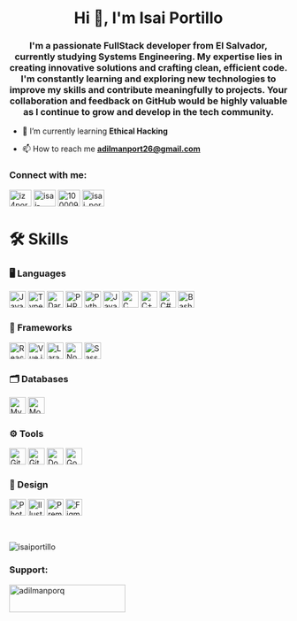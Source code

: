 <h1 align="center">Hi 👋, I'm Isai Portillo</h1>
<h3 align="center">I'm a passionate FullStack developer from El Salvador, currently studying Systems Engineering. My expertise lies in creating innovative solutions and crafting clean, efficient code. I'm constantly learning and exploring new technologies to improve my skills and contribute meaningfully to projects. Your collaboration and feedback on GitHub would be highly valuable as I continue to grow and develop in the tech community.</h3>

- 🌱 I’m currently learning **Ethical Hacking**

- 📫 How to reach me **adilmanport26@gmail.com**

<h3 align="left">Connect with me:</h3>
<p align="left">
<a href="https://twitter.com/iz4portillo" target="blank"><img align="center" src="https://raw.githubusercontent.com/rahuldkjain/github-profile-readme-generator/master/src/images/icons/Social/twitter.svg" alt="iz4portillo" height="30" width="40" /></a>
<a href="https://linkedin.com/in/isai-portillo-797b971b3" target="blank"><img align="center" src="https://raw.githubusercontent.com/rahuldkjain/github-profile-readme-generator/master/src/images/icons/Social/linked-in-alt.svg" alt="isai-portillo-797b971b3" height="30" width="40" /></a>
<a href="https://fb.com/100009462862793" target="blank"><img align="center" src="https://raw.githubusercontent.com/rahuldkjain/github-profile-readme-generator/master/src/images/icons/Social/facebook.svg" alt="100009462862793" height="30" width="40" /></a>
<a href="https://instagram.com/isai_portillo08" target="blank"><img align="center" src="https://raw.githubusercontent.com/rahuldkjain/github-profile-readme-generator/master/src/images/icons/Social/instagram.svg" alt="isai_portillo08" height="30" width="40" /></a>
</p>

# 🛠️ Skills

### 🖥️ Languages
<p>
  <img src="https://cdn.jsdelivr.net/gh/devicons/devicon/icons/javascript/javascript-original.svg" height="30" alt="JavaScript" />
  <img src="https://cdn.jsdelivr.net/gh/devicons/devicon/icons/typescript/typescript-original.svg" height="30" alt="TypeScript" />
  <img src="https://cdn.jsdelivr.net/gh/devicons/devicon/icons/dart/dart-original.svg" height="30" alt="Dart" />
  <img src="https://cdn.jsdelivr.net/gh/devicons/devicon/icons/php/php-original.svg" height="30" alt="PHP" />
  <img src="https://cdn.jsdelivr.net/gh/devicons/devicon/icons/python/python-original.svg" height="30" alt="Python" />
  <img src="https://cdn.jsdelivr.net/gh/devicons/devicon/icons/java/java-original.svg" height="30" alt="Java" />
  <img src="https://cdn.jsdelivr.net/gh/devicons/devicon/icons/c/c-original.svg" height="30" alt="C" />
  <img src="https://cdn.jsdelivr.net/gh/devicons/devicon/icons/cplusplus/cplusplus-original.svg" height="30" alt="C++" />
  <img src="https://cdn.jsdelivr.net/gh/devicons/devicon/icons/csharp/csharp-original.svg" height="30" alt="C#" />
  <img src="https://cdn.jsdelivr.net/gh/devicons/devicon/icons/bash/bash-original.svg" height="30" alt="Bash" />
</p>

### 🚀 Frameworks
<p>
  <img src="https://cdn.jsdelivr.net/gh/devicons/devicon/icons/react/react-original.svg" height="30" alt="React" />
  <img src="https://cdn.jsdelivr.net/gh/devicons/devicon/icons/vuejs/vuejs-original.svg" height="30" alt="Vue.js" />
  <img src="https://cdn.jsdelivr.net/gh/devicons/devicon/icons/laravel/laravel-plain.svg" height="30" alt="Laravel" />
  <img src="https://cdn.jsdelivr.net/gh/devicons/devicon/icons/nodejs/nodejs-original.svg" height="30" alt="Node.js" />
  <img src="https://cdn.jsdelivr.net/gh/devicons/devicon/icons/sass/sass-original.svg" height="30" alt="Sass" />
</p>

### 🗂️ Databases
<p>
  <img src="https://cdn.jsdelivr.net/gh/devicons/devicon/icons/mysql/mysql-original.svg" height="30" alt="MySQL" />
  <img src="https://cdn.jsdelivr.net/gh/devicons/devicon/icons/mongodb/mongodb-original.svg" height="30" alt="MongoDB" />
</p>

### ⚙️ Tools
<p>
  <img src="https://cdn.jsdelivr.net/gh/devicons/devicon/icons/git/git-original.svg" height="30" alt="Git" />
  <img src="https://cdn.jsdelivr.net/gh/devicons/devicon/icons/gitlab/gitlab-original.svg" height="30" alt="GitLab" />
  <img src="https://cdn.jsdelivr.net/gh/devicons/devicon/icons/docker/docker-original.svg" height="30" alt="Docker" />
  <img src="https://cdn.jsdelivr.net/gh/devicons/devicon/icons/googlecloud/googlecloud-original.svg" height="30" alt="Google Cloud" />
</p>

### 🎨 Design
<p>
  <img src="https://cdn.jsdelivr.net/gh/devicons/devicon/icons/photoshop/photoshop-plain.svg" height="30" alt="Photoshop" />
  <img src="https://cdn.jsdelivr.net/gh/devicons/devicon/icons/illustrator/illustrator-plain.svg" height="30" alt="Illustrator" />
  <img src="https://cdn.jsdelivr.net/gh/devicons/devicon/icons/premierepro/premierepro-original.svg" height="30" alt="Premiere Pro" />
  <img src="https://cdn.jsdelivr.net/gh/devicons/devicon/icons/figma/figma-original.svg" height="30" alt="Figma" />
</p>

<br>

<p><img align="center" src="https://github-readme-stats.vercel.app/api/top-langs?username=isaiportillo&show_icons=true&theme=dark&title_color=c2c2c2&text_color=ffffff&locale=en&layout=compact" alt="isaiportillo" /></p>

<h3 align="left">Support:</h3>
<p><a href="https://www.buymeacoffee.com/adilmanporq"> <img align="left" src="https://cdn.buymeacoffee.com/buttons/v2/default-yellow.png" height="50" width="210" alt="adilmanporq" /></a></p>

